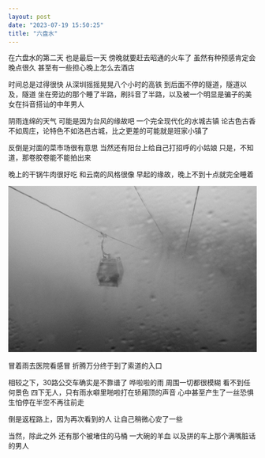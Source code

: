 ```yaml
---
layout: post
date: "2023-07-19 15:50:25"
title: "六盘水"
---
```


在六盘水的第二天
也是最后一天
傍晚就要赶去昭通的火车了
虽然有种预感肯定会晚点很久
甚至有一些担心晚上怎么去酒店

时间总是过得很快
从深圳摇摇晃晃八个小时的高铁
到后面不停的隧道，隧道以及，隧道
坐在旁边的那个睡了半路，刷抖音了半路，以及被一个明显是骗子的美女在抖音搭讪的中年男人

阴雨连绵的天气
可能是因为台风的缘故吧
一个完全现代化的水城古镇
论古色古香不如周庄，论特色不如洛邑古城，比之更差的可能就是班家小镇了

反倒是对面的菜市场很有意思
当然还有阳台上给自己打招呼的小姑娘
只是，不知道，那卷胶卷能不能拍出来

晚上的干锅牛肉很好吃
和云南的风格很像
早起的缘故，晚上不到十点就完全睡着

<img alt="cable car" src="/assets/posts/travel/cable-car.jpg" class="post-image black"/>

冒着雨去医院看感冒
折腾万分终于到了索道的入口

相较之下，30路公交车确实是不靠谱了
哗啦啦的雨
周围一切都很模糊
看不到任何景色
四下无人，只有雨水噼里啪啦打在轿厢顶的声音
心中甚至产生了一丝恐惧
生怕停在半空不再往前走

倒是返程路上，因为再次看到的人
让自己稍微心安了一些

当然，除此之外
还有那个被堵住的马桶
一大碗的羊血
以及拼的车上那个满嘴脏话的男人
